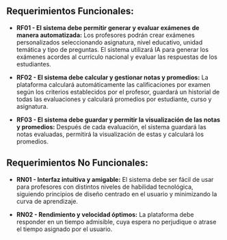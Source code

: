 ## Requerimientos Funcionales: ##
- **RF01 -  El sistema debe permitir generar y evaluar exámenes de manera automatizada:** Los profesores podrán crear exámenes personalizados seleccionando asignatura, nivel educativo, unidad temática y tipo de preguntas. El sistema utilizará IA para generar los exámenes acordes al currículo nacional y evaluar las respuestas de los estudiantes.

- **RF02 -  El sistema debe calcular y gestionar notas y promedios:** La plataforma calculará automáticamente las calificaciones por examen según los criterios establecidos por el profesor, guardará un historial de todas las evaluaciones y calculará promedios por estudiante, curso y asignatura.

- **RF03 -  El sistema debe guardar y permitir la visualización de las notas y promedios:** Después de cada evaluación, el sistema guardará las notas evaluadas, permitirá la visualización de estas y calculará los promedios. 

[- **RF04 - El sistema debe tener un procedimiento de log-in y registro:** La plataforma facilitirá la posibilidad de crear una cuenta para los usuarios cuya finalidad sea el fácil acceso a la información e historial de las actividades aplicadas.]: #

## Requerimientos No Funcionales: ##
- **RN01 - Interfaz intuitiva y amigable:** El sistema debe ser fácil de usar para profesores con distintos niveles de habilidad tecnológica, siguiendo principios de diseño centrado en el usuario y minimizando la curva de aprendizaje.

- **RN02 - Rendimiento y velocidad óptimos:** La plataforma debe responder en un tiempo admisible, cuya espera no perjudique o atrase el tiempo asignado por el usuario.
